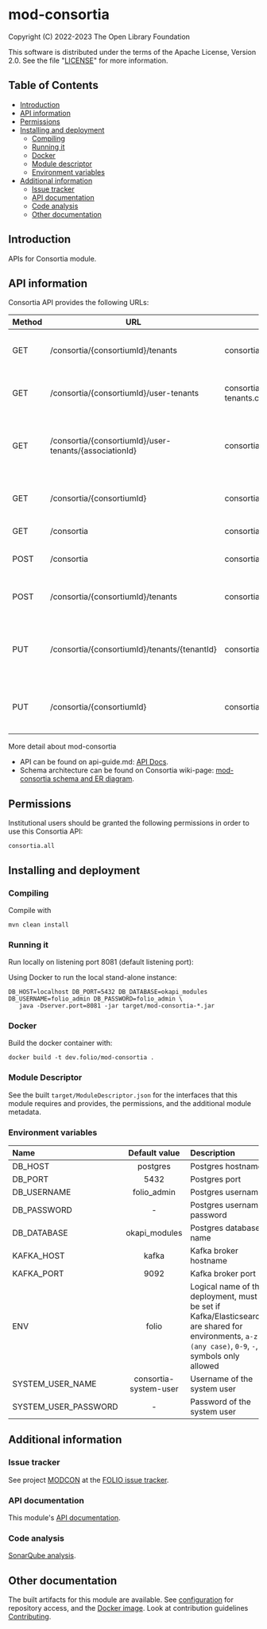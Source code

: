 # mod-consortia

Copyright (C) 2022-2023 The Open Library Foundation

This software is distributed under the terms of the Apache License,
Version 2.0. See the file "[LICENSE](LICENSE)" for more information.

## Table of Contents

- [Introduction](#introduction)
- [API information](#api-information)
- [Permissions](#permissions)
- [Installing and deployment](#installing-and-deployment)
  - [Compiling](#compiling)
  - [Running it](#running-it)
  - [Docker](#docker)
  - [Module descriptor](#module-descriptor)
  - [Environment variables](#environment-variables)
- [Additional information](#Additional-information)
  - [Issue tracker](#issue-tracker)
  - [API documentation](#api-documentation)
  - [Code analysis](#code-analysis)
  - [Other documentation](#other-documentation)

## Introduction

APIs for Consortia module.

## API information

Consortia API provides the following URLs:

| Method | URL                                                     | Permissions                           | Description                                                     |
|--------|---------------------------------------------------------|---------------------------------------|-----------------------------------------------------------------|
| GET    | /consortia/{consortiumId}/tenants                       | consortia.tenants.collection.get      | Gets list of tenants based on consortiumId                      |
| GET    | /consortia/{consortiumId}/user-tenants                  | consortia.user-tenants.collection.get | Gets list of user-tenants based on consortiumId                 |
| GET    | /consortia/{consortiumId}/user-tenants/{associationId}  | consortia.user-tenants.item.get       | Gets single user-tenant based on consortiumId and associationId |
| GET    | /consortia/{consortiumId}                               | consortia.consortium.item.get         | Gets single tenant based on consortiumId                        |
| GET    | /consortia                                              | consortia.consortium.collection.get   | Gets list of consortia                                          |
| POST   | /consortia                                              | consortia.consortium.item.post        | Inserts single consortium                                       |
| POST   | /consortia/{consortiumId}/tenants                       | consortia.tenants.item.post           | Inserts a single tenant based on consortiumId                   |
| PUT    | /consortia/{consortiumId}/tenants/{tenantId}            | consortia.tenants.item.put            | Update a single tenant name based on consortiumId and tenantId  |
| PUT    | /consortia/{consortiumId}                               | consortia.consortium.item.put         | Update consortium name based on consortiumId                    |

More detail about mod-consortia
 - API can be found on api-guide.md: [API Docs](/docs/api-guide.md).
 - Schema architecture can be found on Consortia wiki-page: [mod-consortia schema and ER diagram](https://wiki.folio.org/display/DD/Defining+Tenant+Schema+For+Consortia).

## Permissions

Institutional users should be granted the following permissions in order to use this Consortia API:
```shell
consortia.all
```

## Installing and deployment

### Compiling

Compile with
```shell
mvn clean install
```

### Running it

Run locally on listening port 8081 (default listening port):

Using Docker to run the local stand-alone instance:

```shell
DB_HOST=localhost DB_PORT=5432 DB_DATABASE=okapi_modules DB_USERNAME=folio_admin DB_PASSWORD=folio_admin \
   java -Dserver.port=8081 -jar target/mod-consortia-*.jar
```

### Docker

Build the docker container with:

```shell
docker build -t dev.folio/mod-consortia .
```

### Module Descriptor

See the built `target/ModuleDescriptor.json` for the interfaces that this module
requires and provides, the permissions, and the additional module metadata.

### Environment variables

| Name                 |     Default value     | Description                                                                                                                                                 |
|:---------------------|:---------------------:|:------------------------------------------------------------------------------------------------------------------------------------------------------------|
| DB_HOST              |       postgres        | Postgres hostname                                                                                                                                           |
| DB_PORT              |         5432          | Postgres port                                                                                                                                               |
| DB_USERNAME          |      folio_admin      | Postgres username                                                                                                                                           |
| DB_PASSWORD          |           -           | Postgres username password                                                                                                                                  |
| DB_DATABASE          |     okapi_modules     | Postgres database name                                                                                                                                      |
| KAFKA_HOST           |         kafka         | Kafka broker hostname                                                                                                                                       |
| KAFKA_PORT           |         9092          | Kafka broker port                                                                                                                                           |
| ENV                  |         folio         | Logical name of the deployment, must be set if Kafka/Elasticsearch are shared for environments, `a-z (any case)`, `0-9`, `-`, `_` symbols only allowed      |
| SYSTEM_USER_NAME     | consortia-system-user | Username of the system user                                                                                                                                 |
| SYSTEM_USER_PASSWORD |           -           | Password of the system user                                                                                                                                 |

## Additional information

### Issue tracker

See project [MODCON](https://issues.folio.org/browse/MODCON)
at the [FOLIO issue tracker](https://dev.folio.org/guidelines/issue-tracker).

### API documentation

This module's [API documentation](https://dev.folio.org/reference/api/#mod-consortia).

### Code analysis

[SonarQube analysis](https://sonarcloud.io/project/overview?id=org.folio:mod-consortia).

## Other documentation

The built artifacts for this module are available.
See [configuration](https://dev.folio.org/download/artifacts) for repository access,
and the [Docker image](https://hub.docker.com/r/folioci/mod-consortia). Look at contribution guidelines [Contributing](https://dev.folio.org/guidelines/contributing).
